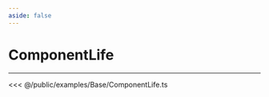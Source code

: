```yaml
---
aside: false
---
```


# ComponentLife
---
<Demo src="/examples/Base/ComponentLife.ts" :code="false" :height="700"></Demo>

<<< @/public/examples/Base/ComponentLife.ts